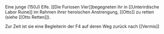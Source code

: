 Eine junge (150J) Elfe. [[Die Furiosen Vier]]begegneten ihr in [[Unterirdische Labor Ruine]] im Rahmen ihrer heroischen Anstrengung, [[Otto]] zu retten (siehe [[Otto Retten]]).

Zur Zeit ist sie eine Begleiterin der F4 auf deren Weg zurück nach [[Vermis]]
